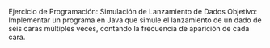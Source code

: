 Ejercicio de Programación: Simulación de Lanzamiento de Dados
Objetivo:
Implementar un programa en Java que simule el lanzamiento de un dado de seis caras múltiples veces, contando la frecuencia de aparición de cada cara.
